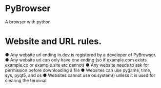 # PyBrowser
A browser with python

# Website and URL rules.
● Any website url ending in.dev is registered by a developer of PyBrowser.
● Any website url can only have one ending (so if example.com exists example.co or example.site etc cannot)
● Any website needs to ask for permission before downloading a file
● Websites can use pygame, time, sys, pyqt5, and os
● Websites cannot use os.system() unless it is used for clearing the terminal
